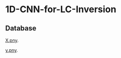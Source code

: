 # 1D-CNN-for-LC-Inversion

## Database

[X.pny](https://drive.google.com/file/d/1OcsGbxL562CaN9SDZHvH_pfOnMhOlPuQ/view?usp=sharing).

[y.pny](https://drive.google.com/file/d/11Tn7I1_hWol4h8ku4YWA_tx3om41VNnu/view?usp=sharing).
